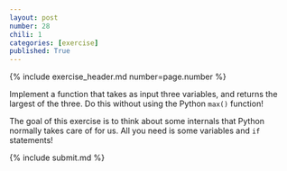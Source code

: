 ```yaml
---
layout: post
number: 28
chili: 1
categories: [exercise]
published: True
---
```


{% include exercise_header.md number=page.number %}

Implement a function that takes as input three variables, and returns the largest of the three. Do this without using the Python `max()` function!

The goal of this exercise is to think about some internals that Python normally takes care of for us. All you need is some variables and `if` statements!

{% include submit.md %}